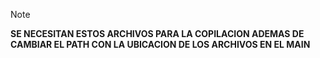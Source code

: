 > [!NOTE]
> **SE NECESITAN ESTOS ARCHIVOS PARA LA COPILACION ADEMAS DE CAMBIAR EL PATH CON LA UBICACION DE LOS ARCHIVOS EN EL MAIN**


